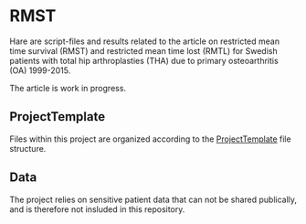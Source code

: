 # RMST

Hare are script-files and results related to the article on restricted mean time survival (RMST) and restricted mean time lost (RMTL) for Swedish patients with total hip arthroplasties (THA) due to primary osteoarthritis (OA) 1999-2015.

The article is work in progress.

## ProjectTemplate

Files within this project are organized according to the [ProjectTemplate](http://projecttemplate.net/) file structure.

## Data

The project relies on sensitive patient data that can not be shared publically, and is therefore not insluded in this repository.
